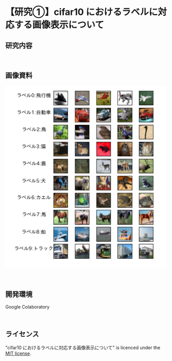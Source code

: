 # 【研究①】cifar10 におけるラベルに対応する画像表示について

## 研究内容
<p>&nbsp;</p>

## 画像資料
<img src="cifar10_show.png" width="600" height="auto">
<p>&nbsp;</p>


## 開発環境
Google Colaboratory  
<p>&nbsp;</p>

## ライセンス
"cifar10 におけるラベルに対応する画像表示について" is licenced under the [MIT license](https://en.wikipedia.org/wiki/MIT_License).
